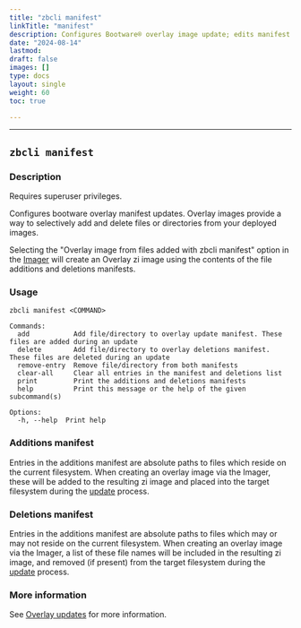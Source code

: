 ```yaml
---
title: "zbcli manifest"
linkTitle: "manifest"
description: Configures Bootware® overlay image update; edits manifest files
date: "2024-08-14"
lastmod:
draft: false
images: []
type: docs
layout: single
weight: 60
toc: true

---
```


-----

## `zbcli manifest`

### Description

Requires superuser privileges.

Configures bootware overlay manifest updates. Overlay images provide a way to selectively add and delete files or directories from your deployed images.

Selecting the "Overlay image from files added with zbcli manifest" option in the [Imager](../imager) will create an Overlay zi image using the contents of the file additions and deletions manifests.

### Usage

```
zbcli manifest <COMMAND>

Commands:
  add           Add file/directory to overlay update manifest. These files are added during an update
  delete        Add file/directory to overlay deletions manifest. These files are deleted during an update
  remove-entry  Remove file/directory from both manifests
  clear-all     Clear all entries in the manifest and deletions list
  print         Print the additions and deletions manifests
  help          Print this message or the help of the given subcommand(s)

Options:
  -h, --help  Print help

```

### Additions manifest
Entries in the additions manifest are absolute paths to files which reside on the current filesystem. When creating an overlay image via the Imager, these will be added to the resulting zi image and placed into the target filesystem during the [update](../update) process.

### Deletions manifest
Entries in the additions manifest are absolute paths to files which may or may not reside on the current filesystem. When creating an overlay image via the Imager, a list of these file names will be included in the resulting zi image, and removed (if present) from the target filesystem during the [update](../update) process.

### More information

See [Overlay updates](../../features/overlays) for more information.


